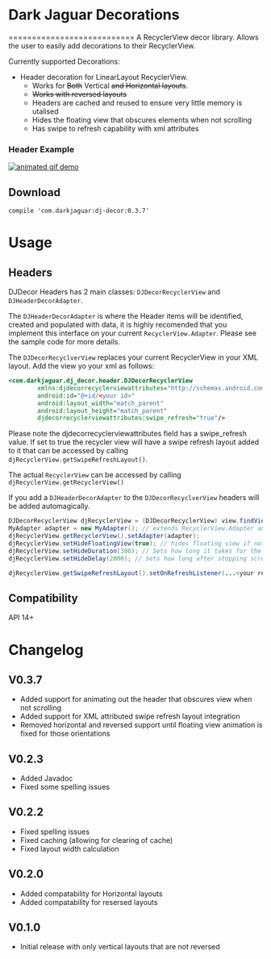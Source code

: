 Dark Jaguar Decorations
===========================
===========================
A RecyclerView decor library.
Allows the user to easily add decorations to their RecyclerView.

Currently supported Decorations:
* Header decoration for LinearLayout RecyclerView.
  * Works for ~~Both~~ Vertical ~~and Horizontal layouts~~.
  * ~~Works with reversed layouts~~
  * Headers are cached and reused to ensure very little memory is utalised
  * Hides the floating view that obscures elements when not scrolling
  * Has swipe to refresh capability with xml attributes

### Header Example
[![animated gif demo](http://i.imgur.com/vDCCrJR.gif)](http://i.imgur.com/vDCCrJR.gif)

Download
---------
```
compile 'com.darkjaguar:dj-decor:0.3.7'
```

Usage
=====
Headers
--------
DJDecor Headers has 2 main classes: `DJDecorRecyclerView` and `DJHeaderDecorAdapter`.

The `DJHeaderDecorAdapter` is where the Header items will be identified, created and populated with data, it is highly recomended that you implement this interface on your current `RecyclerView.Adapter`. Please see the sample code for more details.

The `DJDecorRecyclverView` replaces your current RecyclerView in your XML layout.
Add the view yo your xml as follows:
```xml
<com.darkjaguar.dj_decor.header.DJDecorRecyclerView
        xmlns:djdecorrecyclerviewattributes="http://schemas.android.com/apk/res-auto"
        android:id="@+id/<your id>"
        android:layout_width="match_parent"
        android:layout_height="match_parent"
        djdecorrecyclerviewattributes:swipe_refresh="true"/>
```
Please note the djdecorrecyclerviewattributes field has a swipe_refresh value. If set to true the recycler view will have a swipe refresh layout added to it that can be accessed by calling `djRecyclerView.getSwipeRefreshLayout()`.

The actual `RecyclerView` can be accessed by calling
`djRecyclerView.getRecyclerView()`

If you add a `DJHeaderDecorAdapter` to the `DJDecorRecyclverView` headers will be added automagically.
```java
DJDecorRecyclerView djRecyclerView = (DJDecorRecyclerView) view.findViewById(R.id.my_dj_recycler);
MyAdapter adapter = new MyAdapter(); // extends RecyclerView.Adapter and implements DJHeaderDecorAdapter
djRecyclerView.getRecyclerView().setAdapter(adapter);
djRecyclerView.setHideFloatingView(true); // hides floating view if not scrolling (default true)
djRecyclerView.setHideDuration(300); // Sets how long it takes for the floating view to animate out in MS
djRecyclerView.setHideDelay(2000); // Sets how long after stopping scrolling before view animates out in MS

djRecyclerView.getSwipeRefreshLayout().setOnRefreshListener(...<your refresh listener>...);
```

Compatibility
-------------
API 14+

Changelog
==========
V0.3.7
------
* Added support for animating out the header that obscures view when not scrolling
* Added support for XML attributed swipe refresh layout integration
* Removed horizontal and reversed support until floating view animation is fixed for those orientations

V0.2.3
------
* Added Javadoc
* Fixed some spelling issues

V0.2.2
-------
* Fixed spelling issues
* Fixed caching (allowing for clearing of cache)
* Fixed layout width calculation

V0.2.0
------
* Added compatability for Horizontal layouts
* Added compatability for resersed layouts

V0.1.0
-------
* Initial release with only vertical layouts that are not reversed
